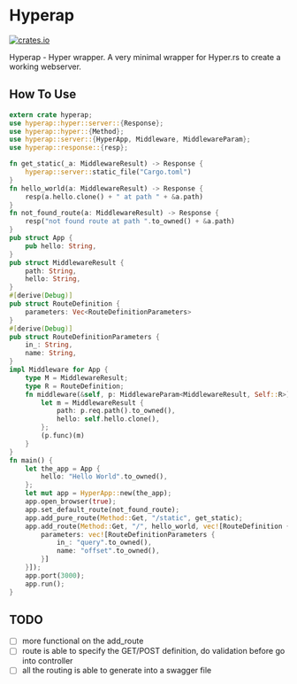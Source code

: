# Hyperap
[![crates.io](http://meritbadge.herokuapp.com/hyperap)](https://crates.io/crates/hyperap)

Hyperap - Hyper wrapper. A very minimal wrapper for Hyper.rs to create a working webserver. 

## How To Use
~~~rs
extern crate hyperap;
use hyperap::hyper::server::{Response};
use hyperap::hyper::{Method};
use hyperap::server::{HyperApp, Middleware, MiddlewareParam};
use hyperap::response::{resp};

fn get_static(_a: MiddlewareResult) -> Response {
    hyperap::server::static_file("Cargo.toml")
}
fn hello_world(a: MiddlewareResult) -> Response {
    resp(a.hello.clone() + " at path " + &a.path)
}
fn not_found_route(a: MiddlewareResult) -> Response {
    resp("not found route at path ".to_owned() + &a.path)
}
pub struct App {
    pub hello: String,
}
pub struct MiddlewareResult {
    path: String,
    hello: String,
}
#[derive(Debug)]
pub struct RouteDefinition {
    parameters: Vec<RouteDefinitionParameters>
}
#[derive(Debug)]
pub struct RouteDefinitionParameters {
    in_: String,
    name: String,
}
impl Middleware for App {
    type M = MiddlewareResult;
    type R = RouteDefinition;
    fn middleware(&self, p: MiddlewareParam<MiddlewareResult, Self::R>) -> Response {
        let m = MiddlewareResult {
            path: p.req.path().to_owned(),
            hello: self.hello.clone(),
        };
        (p.func)(m)
    }
}
fn main() {
    let the_app = App {
        hello: "Hello World".to_owned(),
    };
    let mut app = HyperApp::new(the_app);
    app.open_browser(true);
    app.set_default_route(not_found_route);
    app.add_pure_route(Method::Get, "/static", get_static);
    app.add_route(Method::Get, "/", hello_world, vec![RouteDefinition {
        parameters: vec![RouteDefinitionParameters {
            in_: "query".to_owned(),
            name: "offset".to_owned(),
        }]
    }]);
    app.port(3000);
    app.run();
}
~~~

## TODO
- [ ] more functional on the add_route
- [ ] route is able to specify the GET/POST definition, do validation before go into controller
- [ ] all the routing is able to generate into a swagger file